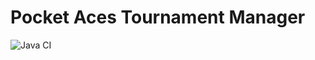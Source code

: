 # Pocket Aces Tournament Manager

![Java CI](https://github.com/chuckpilon/pokertournament/workflows/Java%20CI/badge.svg)
